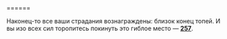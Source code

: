 ======

Наконец-то все ваши страдания вознаграждены: близок конец топей. И вы изо всех сил торопитесь покинуть это гиблое место — [**257**](#n_257).

